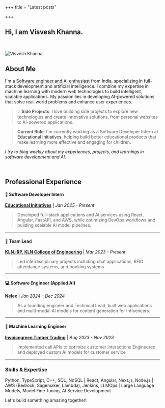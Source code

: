 +++
title = "Latest posts"

+++

## Hi, I am Visvesh Khanna.  

<br />

![Visvesh Khanna](https://avatars.githubusercontent.com/u/73913321)


## About Me

I'm a [Software engineer and AI enthusiast](#) from India, specializing in full-stack development and artificial intelligence. I combine my expertise in machine learning with modern web technologies to build intelligent, scalable applications. My passion lies in developing AI-powered solutions that solve real-world problems and enhance user experiences. 

> 💡 **Side Projects**: I love building side projects to explore new technologies and create innovative solutions, from personal websites to AI-powered applications.

> **Current Role**: I'm currently working as a Software Developer Intern at [Educational Initiatives](https://ei.study), helping build better educational products that make learning more effective and engaging for children.

*I try to blog weekly about my experiences, projects, and learnings in software development and AI.*

<br />

## Professional Experience

#### 🚀 Software Developer Intern
[**Educational Initiatives**](https://ei.study) | *Jan 2025 - Present*
> Developed full-stack applications and AI services using React, Angular, FastAPI, and AWS, while optimizing DevOps workflows and building scalable AI model pipelines.

---

#### 🎯 Team Lead
[**KLN.IRP, KLN College of Engineering**](https://klnce.edu) | *Mar 2023 - Present*
> Led interdisciplinary projects including chat applications, RFID attendance systems, and booking systems

---

#### 💻 Software Engineer (Applied AI)
[**Nelex**](https://nelexglobal.com) | *Jan 2024 - Dec 2024*
> As a founding engineer and Technical Lead, built web applications and multi-modal AI models for content generation for Influencers.

---

#### 🤖 Machine Learning Engineer
[**Invoicegreen Timber Trading**](https://invoicegreen.es) | *Aug 2023 - Nov 2023*
> Implemented call APIs to optimize customer interactions
> Engineered and deployed custom AI models for customer service

---

### Skills & Expertise

Python, TypeScript, C++, SQL, NoSQL | React, Angular, Next.js, Node.js | AWS (Bedrock, Sagemaker, Lambda), Jenkins, LLMOps | Large Language Models, Model Fine-tuning, AI Service Development

Let's build something amazing together!

